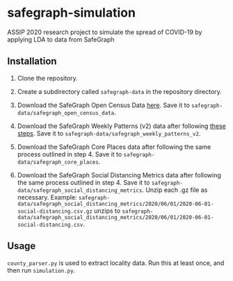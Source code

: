 
# safegraph-simulation

ASSIP 2020 research project to simulate the spread of COVID-19 by applying LDA to data from SafeGraph

## Installation

1. Clone the repository.

2. Create a subdirectory called `safegraph-data` in the repository directory.

3. Download the SafeGraph Open Census Data [here](https://www.safegraph.com/open-census-data). Save it to `safegraph-data/safegraph_open_census_data`.

4. Download the SafeGraph Weekly Patterns (v2) data after following [these steps](https://www.safegraph.com/covid-19-data-consortium). Save it to `safegraph-data/safegraph_weekly_patterns_v2`.

5. Download the SafeGraph Core Places data after following the same process outlined in step 4. Save it to `safegraph-data/safegraph_core_places`.

6. Download the SafeGraph Social Distancing Metrics data after following the same process outlined in step 4. Save it to `safegraph-data/safegraph_social_distancing_metrics`. Unzip each .gz file as necessary.
Example: `safegraph-data/safegraph_social_distancing_metrics/2020/06/01/2020-06-01-social-distancing.csv.gz` unzips to `safegraph-data/safegraph_social_distancing_metrics/2020/06/01/2020-06-01-social-distancing.csv`.

## Usage

`county_parser.py` is used to extract locality data. Run this at least once, and then run `simulation.py`.